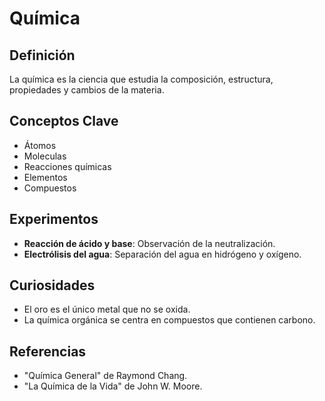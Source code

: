 # Química

## Definición
La química es la ciencia que estudia la composición, estructura, propiedades y cambios de la materia.

## Conceptos Clave
- Átomos
- Moleculas
- Reacciones químicas
- Elementos
- Compuestos

## Experimentos
- **Reacción de ácido y base**: Observación de la neutralización.
- **Electrólisis del agua**: Separación del agua en hidrógeno y oxígeno.

## Curiosidades
- El oro es el único metal que no se oxida.
- La química orgánica se centra en compuestos que contienen carbono.

## Referencias
- "Química General" de Raymond Chang.
- "La Química de la Vida" de John W. Moore.